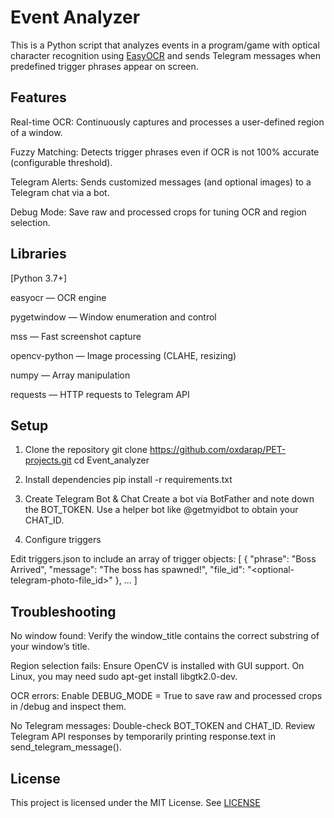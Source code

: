 # Event Analyzer
This is a Python script that analyzes events in a program/game with optical character recognition using [EasyOCR](https://github.com/JaidedAI/EasyOCR) and sends Telegram messages when predefined trigger phrases appear on screen.
## Features
Real-time OCR: Continuously captures and processes a user-defined region of a window.

Fuzzy Matching: Detects trigger phrases even if OCR is not 100% accurate (configurable threshold).

Telegram Alerts: Sends customized messages (and optional images) to a Telegram chat via a bot.

Debug Mode: Save raw and processed crops for tuning OCR and region selection.

## Libraries
[Python 3.7+]

easyocr — OCR engine

pygetwindow — Window enumeration and control

mss — Fast screenshot capture

opencv-python — Image processing (CLAHE, resizing)

numpy — Array manipulation

requests — HTTP requests to Telegram API

## Setup
1. Clone the repository
   git clone https://github.com/oxdarap/PET-projects.git
   cd Event_analyzer
   
3. Install dependencies
   pip install -r requirements.txt
   
4. Create Telegram Bot & Chat
Create a bot via BotFather and note down the BOT_TOKEN.
Use a helper bot like @getmyidbot to obtain your CHAT_ID.

5. Configure triggers

Edit triggers.json to include an array of trigger objects:
[
  {
    "phrase": "Boss Arrived",
    "message": "The boss has spawned!",
    "file_id": "<optional-telegram-photo-file_id>"
  },
  ...
]
## Troubleshooting
No window found: Verify the window_title contains the correct substring of your window’s title.

Region selection fails: Ensure OpenCV is installed with GUI support. On Linux, you may need sudo apt-get install libgtk2.0-dev.

OCR errors: Enable DEBUG_MODE = True to save raw and processed crops in /debug and inspect them.

No Telegram messages: Double-check BOT_TOKEN and CHAT_ID. Review Telegram API responses by temporarily printing response.text in send_telegram_message().

## License
This project is licensed under the MIT License. See [LICENSE](LICENSE)
